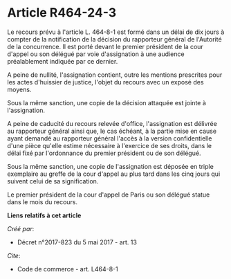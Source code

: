 # Article R464-24-3

Le recours prévu à l'article L. 464-8-1 est formé dans un délai de dix jours à compter de la notification de la décision du
rapporteur général de l'Autorité de la concurrence. Il est porté devant le premier président de la cour d'appel ou son
délégué par voie d'assignation à une audience préalablement indiquée par ce dernier.

A peine de nullité, l'assignation contient, outre les mentions prescrites pour les actes d'huissier de justice, l'objet du
recours avec un exposé des moyens.

Sous la même sanction, une copie de la décision attaquée est jointe à l'assignation.

A peine de caducité du recours relevée d'office, l'assignation est délivrée au rapporteur général ainsi que, le cas échéant,
à la partie mise en cause ayant demandé au rapporteur général l'accès à la version confidentielle d'une pièce qu'elle estime
nécessaire à l'exercice de ses droits, dans le délai fixé par l'ordonnance du premier président ou de son délégué.

Sous la même sanction, une copie de l'assignation est déposée en triple exemplaire au greffe de la cour d'appel au plus tard
dans les cinq jours qui suivent celui de sa signification.

Le premier président de la cour d'appel de Paris ou son délégué statue dans le mois du recours.

**Liens relatifs à cet article**

_Créé par_:

  - Décret n°2017-823 du 5 mai 2017 - art. 13

_Cite_:

  - Code de commerce - art. L464-8-1
